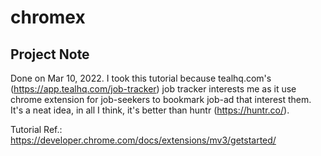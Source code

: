 # chromex

## Project Note
Done on Mar 10, 2022.
I took this tutorial because tealhq.com's (https://app.tealhq.com/job-tracker) job tracker interests me as it use chrome extension for job-seekers to bookmark job-ad that interest them. It's a neat idea, in all I think, it's better than huntr (https://huntr.co/).

Tutorial Ref.: https://developer.chrome.com/docs/extensions/mv3/getstarted/
